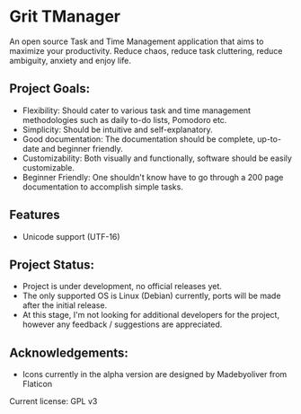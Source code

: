 # Grit TManager
An open source Task and Time Management application that aims to maximize your productivity. Reduce chaos, reduce task cluttering, reduce ambiguity, anxiety and enjoy life.

## Project Goals:
- Flexibility: Should cater to various task and time management methodologies such as daily to-do lists, Pomodoro etc.
- Simplicity: Should be intuitive and self-explanatory.
- Good documentation: The documentation should be complete, up-to-date and beginner friendly. 
- Customizability: Both visually and functionally, software should be easily customizable.
- Beginner Friendly: One shouldn't know have to go through a 200 page documentation to accomplish simple tasks.

## Features
- Unicode support (UTF-16)

## Project Status:
- Project is under development, no official releases yet.
- The only supported OS is Linux (Debian) currently, ports will be made after the initial release.
- At this stage, I'm not looking for additional developers for the project, however any feedback / suggestions are appreciated.

## Acknowledgements:
- Icons currently in the alpha version are designed by Madebyoliver from Flaticon

Current license: GPL v3
